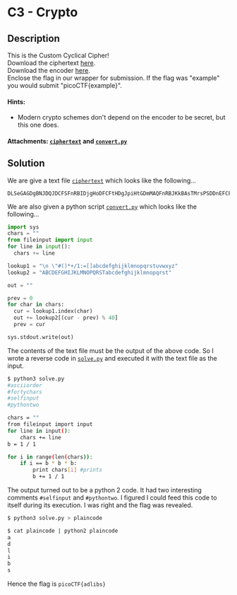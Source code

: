 # C3 - Crypto

## Description

This is the Custom Cyclical Cipher! <br>Download the ciphertext [here](./ciphertext). <br>Download the encoder [here](./convert.py). <br>Enclose the flag in our wrapper for submission. If the flag was "example" you would submit "picoCTF{example}".

#### Hints:

- Modern crypto schemes don't depend on the encoder to be secret, but this one
  does.

#### Attachments: [`ciphertext`](./ciphertext) and [`convert.py`](./convert.py)

## Solution

We are give a text file [`ciphertext`](./ciphertext) which looks like the following...

```
DLSeGAGDgBNJDQJDCFSFnRBIDjgHoDFCFtHDgJpiHtGDmMAQFnRBJKkBAsTMrsPSDDnEFCFtIbEDtDCIbFCFtHTJDKerFldbFObFCFtLBFkBAAAPFnRBJGEkerFlcPgKkImHnIlATJDKbTbFOkdNnsgbnJRMFnRBNAFkBAAAbrcbTKAkOgFpOgFpOpkBAAAAAAAiClFGIPFnRBaKliCgClFGtIBAAAAAAAOgGEkImHnIl
```

We are also given a python script [`convert.py`](./convert.py) which looks like the following...

```python
import sys
chars = ""
from fileinput import input
for line in input():
  chars += line

lookup1 = "\n \"#()*+/1:=[]abcdefghijklmnopqrstuvwxyz"
lookup2 = "ABCDEFGHIJKLMNOPQRSTabcdefghijklmnopqrst"

out = ""

prev = 0
for char in chars:
  cur = lookup1.index(char)
  out += lookup2[(cur - prev) % 40]
  prev = cur

sys.stdout.write(out)
```

The contents of the text file must be the output of the above code. So I wrote a reverse code in [`solve.py`](./solve.py) and executed it with the text file as the input.

```bash
$ python3 solve.py
#asciiorder
#fortychars
#selfinput
#pythontwo

chars = ""
from fileinput import input
for line in input():
    chars += line
b = 1 / 1

for i in range(len(chars)):
    if i == b * b * b:
        print chars[i] #prints
        b += 1 / 1
```

The output turned out to be a python 2 code. It had two interesting comments `#selfinput` and `#pythontwo`. I figured I could feed this code to itself during its execution. I was right and the flag was revealed.

```bash
$ python3 solve.py > plaincode

$ cat plaincode | python2 plaincode
a
d
l
i
b
s
```

Hence the flag is `picoCTF{adlibs}`
